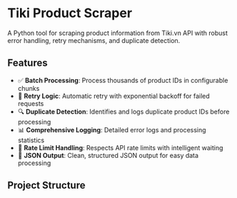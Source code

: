 # Tiki Product Scraper

A Python tool for scraping product information from Tiki.vn API with robust error handling, retry mechanisms, and duplicate detection.

## Features

- ✅ **Batch Processing**: Process thousands of product IDs in configurable chunks
- 🔄 **Retry Logic**: Automatic retry with exponential backoff for failed requests
- 🔍 **Duplicate Detection**: Identifies and logs duplicate product IDs before processing
- 📊 **Comprehensive Logging**: Detailed error logs and processing statistics
- 🚀 **Rate Limit Handling**: Respects API rate limits with intelligent waiting
- 💾 **JSON Output**: Clean, structured JSON output for easy data processing

## Project Structure
